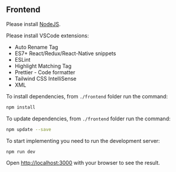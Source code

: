 ## Frontend

Please install [NodeJS](https://nodejs.org/).

Please install VSCode extensions:

- Auto Rename Tag
- ES7+ React/Redux/React-Native snippets
- ESLint
- Highlight Matching Tag
- Prettier - Code formatter
- Tailwind CSS IntelliSense
- XML

To install dependencies, from `./frontend` folder run the command:

```bash
npm install
```

To update dependencies, from `./frontend` folder run the command:

```bash
npm update --save
```

To start implementing you need to run the development server:

```bash
npm run dev
```

Open [http://localhost:3000](http://localhost:3000) with your browser to see the result.
